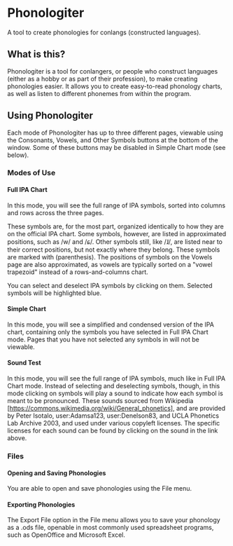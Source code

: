 # Phonologiter
 A tool to create phonologies for conlangs (constructed languages).

## What is this?
 Phonologiter is a tool for conlangers, or people who construct languages (either as a hobby or as part of their profession), to make creating phonologies easier. It allows you to create easy-to-read phonology charts, as well as listen to different phonemes from within the program.

## Using Phonologiter
 Each mode of Phonologiter has up to three different pages, viewable using the Consonants, Vowels, and Other Symbols buttons at the bottom of the window. Some of these buttons may be disabled in Simple Chart mode (see below).
 
### Modes of Use
 
#### Full IPA Chart
 In this mode, you will see the full range of IPA symbols, sorted into columns and rows across the three pages.
 
 These symbols are, for the most part, organized identically to how they are on the official IPA chart. Some symbols, however, are listed in approximated positions, such as /w/ and /ɕ/.
 Other symbols still, like /ɺ/, are listed near to their correct positions, but not exactly where they belong. These symbols are marked with (parenthesis).
 The positions of symbols on the Vowels page are also approximated, as vowels are typically sorted on a "vowel trapezoid" instead of a rows-and-columns chart.
 
 You can select and deselect IPA symbols by clicking on them. Selected symbols will be highlighted blue.
 
#### Simple Chart
 In this mode, you will see a simplified and condensed version of the IPA chart, containing only the symbols you have selected in Full IPA Chart mode. Pages that you have not selected any symbols in will not be viewable.
 
#### Sound Test
 In this mode, you will see the full range of IPA symbols, much like in Full IPA Chart mode. Instead of selecting and deselecting symbols, though, in this mode clicking on symbols will play a sound to indicate how each symbol is meant to be pronounced. These sounds sourced from Wikipedia [https://commons.wikimedia.org/wiki/General_phonetics], and are provided by Peter Isotalo, user:Adamsa123, user:Denelson83, and UCLA Phonetics Lab Archive 2003, and used under various copyleft licenses. The specific licenses for each sound can be found by clicking on the sound in the link above.
 
### Files

#### Opening and Saving Phonologies
 You are able to open and save phonologies using the File menu.
  
#### Exporting Phonologies
 The Export File option in the File menu allows you to save your phonology as a .ods file, openable in most commonly used spreadsheet programs, such as OpenOffice and Microsoft Excel.
